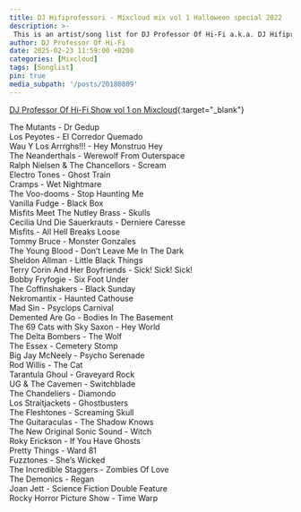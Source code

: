 ```yaml
---
title: DJ Hifiprofessori - Mixcloud mix vol 1 Halloween special 2022
description: >-
 This is an artist/song list for DJ Professor Of Hi-Fi a.k.a. DJ Hifiprofessori Mixloud mix.
author: DJ Professor Of Hi-Fi
date: 2025-02-23 11:59:00 +0200
categories: [Mixcloud]
tags: [Songlist]
pin: true
media_subpath: '/posts/20180809'
---
```


[DJ Professor Of Hi-Fi Show vol 1 on Mixcloud](https://www.mixcloud.com/JohannesPirulainen/dj-professor-of-hi-fi-show-vol-1-halloween-2022-murder-mix/){:target="_blank"}

The Mutants - Dr Gedup  
Los Peyotes - El Corredor Quemado  
Wau Y Los Arrrghs!!! - Hey Monstruo Hey  
The Neanderthals - Werewolf From Outerspace  
Ralph Nielsen & The Chancellors - Scream  
Electro Tones - Ghost Train  
Cramps - Wet Nightmare  
The Voo-dooms - Stop Haunting Me  
Vanilla Fudge - Black Box  
Misfits Meet The Nutley Brass - Skulls  
Cecilia Und Die Sauerkrauts - Derniere Caresse  
Misfits - All Hell Breaks Loose  
Tommy Bruce - Monster Gonzales  
The Young Blood - Don’t Leave Me In The Dark  
Sheldon Allman - Little Black Things  
Terry Corin And Her Boyfriends - Sick! Sick! Sick!  
Bobby Fryfogie - Six Foot Under  
The Coffinshakers - Black Sunday  
Nekromantix - Haunted Cathouse  
Mad Sin - Psyclops Carnival  
Demented Are Go - Bodies In The Basement  
The 69 Cats with Sky Saxon - Hey World  
The Delta Bombers - The Wolf  
The Essex - Cemetery Stomp  
Big Jay McNeely - Psycho Serenade  
Rod Willis - The Cat  
Tarantula Ghoul - Graveyard Rock  
UG & The Cavemen - Switchblade  
The Chandeliers - Diamondo  
Los Straitjackets - Ghostbusters  
The Fleshtones - Screaming Skull  
The Guitaraculas - The Shadow Knows  
The New Original Sonic Sound - Witch  
Roky Erickson - If You Have Ghosts  
Pretty Things - Ward 81  
Fuzztones - She’s Wicked  
The Incredible Staggers - Zombies Of Love  
The Demonics - Regan  
Joan Jett - Science Fiction Double Feature  
Rocky Horror Picture Show - Time Warp  